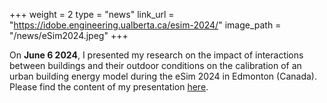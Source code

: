 +++
weight = 2
type = "news"
link_url = "https://idobe.engineering.ualberta.ca/esim-2024/"
image_path = "/news/eSim2024.jpeg"
+++

On **June 6 2024**, I presented my research on the impact of interactions between buildings and their outdoor conditions on the calibration of an urban building energy model during the eSim 2024 in Edmonton (Canada). Please find the content of my presentation [here](/news/151_MARTIN_MIGUEL.pdf).